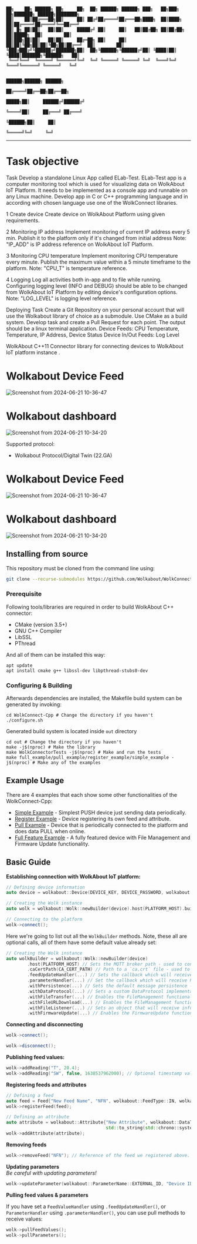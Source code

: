 ```
██╗    ██╗ ██████╗ ██╗     ██╗  ██╗ ██████╗ ██████╗ ███╗   ██╗███╗   ██╗███████╗ ██████╗████████╗
██║    ██║██╔═══██╗██║     ██║ ██╔╝██╔════╝██╔═══██╗████╗  ██║████╗  ██║██╔════╝██╔════╝╚══██╔══╝
██║ █╗ ██║██║   ██║██║     █████╔╝ ██║     ██║   ██║██╔██╗ ██║██╔██╗ ██║█████╗  ██║        ██║   
██║███╗██║██║   ██║██║     ██╔═██╗ ██║     ██║   ██║██║╚██╗██║██║╚██╗██║██╔══╝  ██║        ██║   
╚███╔███╔╝╚██████╔╝███████╗██║  ██╗╚██████╗╚██████╔╝██║ ╚████║██║ ╚████║███████╗╚██████╗   ██║   
 ╚══╝╚══╝  ╚═════╝ ╚══════╝╚═╝  ╚═╝ ╚═════╝ ╚═════╝ ╚═╝  ╚═══╝╚═╝  ╚═══╝╚══════╝ ╚═════╝   ╚═╝   
                                                                                                 
                                                                          ██████╗██████╗ ██████╗ 
                                                                         ██╔════╝██╔══██╗██╔══██╗
                                                                   █████╗██║     ██████╔╝██████╔╝
                                                                   ╚════╝██║     ██╔═══╝ ██╔═══╝ 
                                                                         ╚██████╗██║     ██║     
                                                                          ╚═════╝╚═╝     ╚═╝     
```

----
# Task objective

Task Develop a standalone Linux App called ELab-Test. ELab-Test app is a computer monitoring tool which is used for visualizing data on WolkAbout IoT Platform. It needs to be implemented as a console app and runnable on any Linux machine. Develop app in C or C++ programming language and in according with chosen language use one of the WolkConnect libraries.

1 Create device
Create device on WolkAbout Platform using given requirements.

2 Monitoring IP address
Implement monitoring of current IP address every 5 min. Publish it to the platform only if it's changed from initial address
Note: "IP_ADD" is IP address reference on WolkAbout IoT Platform.

3 Monitoring CPU temperature
Implement monitoring CPU temperature every minute. Publish the maximum value within a 5 minute timeframe to the platform.
Note: "CPU_T" is temperature reference.

4 Logging Log all activities both in-app and to file while running. Configuring logging level (INFO and DEBUG) should be able to be changed from WolkAbout IoT Platform by editing device's configuration options.
Note: "LOG_LEVEL" is logging level reference.

Deploying Task Create a Git Repository on your personal account that will use the Wolkabout library of choice as a submodule. Use CMake as a build system. Develop task and create a Pull Request for each point. The output should be a linux terminal application. Device Feeds: CPU Temperature, Temperature, IP Address, Device Status Device In/Out Feeds: Log Level

WolkAbout C++11 Connector library for connecting devices to WolkAbout IoT platform instance
.

# Wolkabout Device Feed
![Screenshot from 2024-06-21 10-36-47](https://github.com/alex64a/WolkConnect-Task/assets/50616697/d61b69b3-0531-4210-9568-b67a65b994e5)

# Wolkabout dashboard
![Screenshot from 2024-06-21 10-34-20](https://github.com/alex64a/WolkConnect-Task/assets/50616697/24714f00-4cb9-48aa-85e1-7df73902420f)


Supported protocol:

- Wolkabout Protocol/Digital Twin (22.GA)

# Wolkabout Device Feed
![Screenshot from 2024-06-21 10-36-47](https://github.com/alex64a/WolkConnect-Task/assets/50616697/d61b69b3-0531-4210-9568-b67a65b994e5)

# Wolkabout dashboard
![Screenshot from 2024-06-21 10-34-20](https://github.com/alex64a/WolkConnect-Task/assets/50616697/24714f00-4cb9-48aa-85e1-7df73902420f)
## Installing from source

This repository must be cloned from the command line using:

```sh
git clone --recurse-submodules https://github.com/Wolkabout/WolkConnect-Cpp.git
```

### Prerequisite

Following tools/libraries are required in order to build WolkAbout C++ connector:

- CMake (version 3.5+)
- GNU C++ Compiler
- LibSSL
- PThread

And all of them can be installed this way:

```shell
apt update
apt install cmake g++ libssl-dev libpthread-stubs0-dev
```

### Configuring & Building

Afterwards dependencies are installed, the Makefile build system can be generated by invoking:

```shell
cd WolkConnect-Cpp # Change the directory if you haven't
./configure.sh
```

Generated build system is located inside `out` directory

```shell
cd out # Change the directory if you haven't
make -j$(nproc) # Make the library
make WolkConnectorTests -j$(nproc) # Make and run the tests
make full_example/pull_example/register_example/simple_example -j$(nproc) # Make any of the examples
```

## Example Usage

There are 4 examples that each show some other functionalities of the WolkConnect-Cpp:

- [Simple Example](./examples/simple/Application.cpp) - Simplest PUSH device just sending data periodically.
- [Register Example](./examples/register_feed_and_attribute/Application.cpp) - Device registering its own feed and
  attribute.
- [Pull Example](./examples/pull/Application.cpp) - Device that is periodically connected to the platform and does data
  PULL when online.
- [Full Feature Example](./examples/full_feature/Application.cpp) - A fully featured device with File Management and
  Firmware Update functionality.

## Basic Guide

**Establishing connection with WolkAbout IoT platform:**

```c++
// Defining device information
auto device = wolkabout::Device(DEVICE_KEY, DEVICE_PASSWORD, wolkabout::OutboundDataMode::PUSH /* or PULL */);

// Creating the Wolk instance
auto wolk = wolkabout::Wolk::newBuilder(device).host(PLATFORM_HOST).build();

// Connecting to the platform
wolk->connect();
```

Here we're going to list out all the `WolkBuilder` methods. Note, these all are optional calls, all of them have some
default value already set:

```c++
// Creating the Wolk instance
auto wolkBuilder = wolkabout::Wolk::newBuilder(device)
        .host(PLATFORM_HOST) // Sets the MQTT broker path - used to connect with the platform
        .caCertPath(CA_CERT_PATH) // Path to a `ca.crt` file - used to establish a secure connection with the platform
        .feedUpdateHandler(...) // Sets the callback which will receive FeedValues updates sent by the platform
        .parameterHandler(...) // Set the callback which will receive Parameter updates sent by the platform
        .withPersistence(...) // Sets the default message persistence - used while the connection is offline
        .withDataProtocol(...) // Sets a custom DataProtocol implementation
        .withFileTransfer(...) // Enables the FileManagement functionality with only platform transfers enabled - Use only if device is PUSH
        .withFileURLDownload(...) // Enables the FileManagement functionality with the File URL downloading enabled (and platform transfers optionally) - Use only if device is PUSH
        .withFileListener(...) // Sets an object that will receive information about newly added/removed files - Use only if device is PUSH
        .withFirmwareUpdate(...) // Enables the FirmwareUpdate functionality in either FirmwareInstall mode (for PUSH devices) or FirmwareParametersListener (for PULL devices).
```

**Connecting and disconnecting**

```c++
wolk->connect();

wolk->disconnect();
```

**Publishing feed values:**

```c++
wolk->addReading("T", 20.4);
wolk->addReading("SW", false, 1638537962000); // Optional timestamp value in milliseconds
```

**Registering feeds and attributes**

```c++
// Defining a feed
auto feed = Feed{"New Feed Name", "NFN", wolkabout::FeedType::IN, wolkabout::Unit::NUMERIC};
wolk->registerFeed(feed);

// Defining an attribute
auto attribute = wolkabout::Attribute{"New Attribute", wolkabout::DataType::NUMERIC,
                                      std::to_string(std::chrono::system_clock::now().time_since_epoch().count())};
wolk->addAttribute(attribute);
```

**Removing feeds**

```c++
wolk->removeFeed("NFN"); // Reference of the feed we registered above.
```

**Updating parameters**<br/>
*Be careful with updating parameters!*

```c++
wolk->updateParameter(wolkabout::ParameterName::EXTERNAL_ID, "Device ID");
```

**Pulling feed values & parameters**

If you have set a `FeedValueHandler` using `.feedUpdateHandler()`, or `ParameterHandler` using `.parameterHandler()`,
you can use pull methods to receive values:

```c++
wolk->pullFeedValues();
wolk->pullParameters();
```
